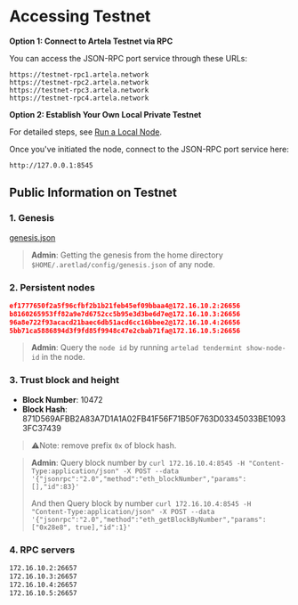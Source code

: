 
# Accessing Testnet

**Option 1: Connect to Artela Testnet via RPC**

You can access the JSON-RPC port service through these URLs:

    https://testnet-rpc1.artela.network
    https://testnet-rpc2.artela.network
    https://testnet-rpc3.artela.network
    https://testnet-rpc4.artela.network

**Option 2: Establish Your Own Local Private Testnet**

For detailed steps, see [Run a Local Node](./full-node-setup).

Once you've initiated the node, connect to the JSON-RPC port service here:

    http://127.0.0.1:8545

## Public Information on Testnet

### 1. Genesis

[genesis.json](./genesis.json)

> **Admin**: Getting the genesis from the home directory `$HOME/.aretlad/config/genesis.json` of any node.
>

### 2. Persistent nodes

```json
ef1777650f2a5f96cfbf2b1b21feb45ef09bbaa4@172.16.10.2:26656
b8160265953ff82a9e7d6752cc5b95e3d3be6d7e@172.16.10.3:26656
96a8e722f93acacd21baec6db51acd6cc16bbee2@172.16.10.4:26656
5bb71ca5886894d3f9fd85f9948c47e2cbab71fa@172.16.10.5:26656
```

> **Admin**: Query the `node id` by running `artelad tendermint show-node-id` in the node.
>

### 3. Trust block and height

- **Block Number**: 10472
- **Block Hash**: 871D569AFBB2A83A7D1A1A02FB41F56F71B50F763D03345033BE10933FC37439

> ⚠️Note: remove prefix `0x` of block hash.
>

> **Admin**: Query block number by `curl 172.16.10.4:8545 -H "Content-Type:application/json" -X POST --data '{"jsonrpc":"2.0","method":"eth_blockNumber","params":[],"id":83}'`
>
>
> And then Query block by number `curl 172.16.10.4:8545 -H "Content-Type:application/json" -X POST --data '{"jsonrpc":"2.0","method":"eth_getBlockByNumber","params":["0x28e8", true],"id":1}'`
>

### 4. RPC servers

```bash
172.16.10.2:26657
172.16.10.3:26657
172.16.10.4:26657
172.16.10.5:26657
```
